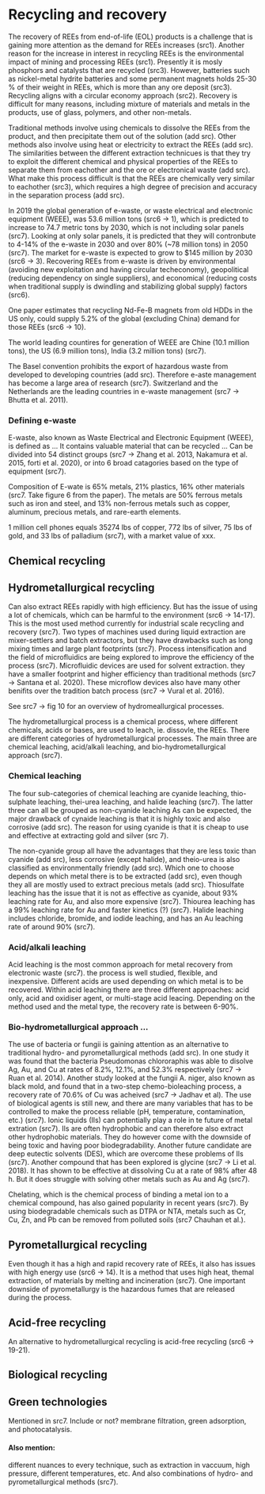 <!--
- Recycling and recovery
    - How are they recycled/recovered?
        - Where are they globally recycled?
        - Biologial approach
            - Bacteria and fungii
        - Chemical approach
            - Chemicals
        - Heat (most popular)
-->

# Recycling and recovery

The recovery of REEs from end-of-life (EOL) products is a challenge that is gaining more attention as the demand for REEs increases (src1). Another reason for the increase in interest in recycling REEs is the environmental impact of mining and processing REEs (src1). Presently it is mosly phosphors and catalysts that are recycled (src3). However, batteries such as nickel-metal hydrite batteries and some permanent magnets holds 25-30 % of their weight in REEs, which is more than any ore deposit (src3). Recycling aligns with a circular economy approach (src2). Recovery is difficult for many reasons, including mixture of materials and metals in the products, use of glass, polymers, and other non-metals.

Traditional methods involve using chemicals to dissolve the REEs from the product, and then precipitate them out of the solution (add src). Other methods also involve using heat or electricity to extract the REEs (add src). The similarities between the different extraction technicues is that they try to exploit the different chemical and physical properties of the REEs to separate them from eachother and the ore or electronical waste (add src). What make this process difficult is that the REEs are chemically very similar to eachother (src3), which requires a high degree of precision and accuracy in the separation process (add src).

In 2019 the global generation of e-waste, or waste electrical and electronic equipment (WEEE), was 53.6 million tons (src6 -> 1), which is predicted to increase to 74.7 metric tons by 2030, which is not including solar panels (src7). Looking at only solar panels, it is predicted that they will contronbute to 4-14% of the e-waste in 2030 and over 80% (~78 million tons) in 2050 (src7). The market for e-waste is expected to grow to $145 million by 2030 (src6 -> 3). Recovering REEs from e-waste is driven by environmental (avoiding new exploitation and having circular techeconomy), geopolitical (reducing dependency on single suppliers), and economical (reducing costs when traditional supply is dwindling and stabilizing global supply) factors (src6).

One paper estimates that recycling Nd-Fe-B magnets from old HDDs in the US only, could supply 5.2% of the global (excluding China) demand for those REEs (src6 -> 10).

The world leading countires for generation of WEEE are Chine (10.1 million tons), the US (6.9 million tons), India (3.2 million tons) (src7).

The Basel convention prohibits the export of hazardous waste from developed to developing countries (add src). Therefore e-aste management has become a large area of research (src7). Switzerland and the Netherlands are the leading countries in e-waste management (src7 -> Bhutta et al. 2011).

### Defining e-waste

E-waste, also known as Waste Electrical and Electronic Equipment (WEEE), is defined as ... 
It contains valuable material that can be recycled ...
Can be divided into 54 distinct groups (src7 -> Zhang et al. 2013, Nakamura et al. 2015, forti et al. 2020), or into 6 broad catagories based on the type of equipment (src7).

Composition of E-wate is 65% metals, 21% plastics, 16% other materials (src7. Take figure 6 from the paper). The metals are 50% ferrous metals such as iron and steel, and 13% non-ferrous metals such as copper, aluminum, precious metals, and rare-earth elements. 

1 million cell phones equals 35274 lbs of copper, 772 lbs of silver, 75 lbs of gold, and 33 lbs of palladium (src7), with a market value of xxx.


## Chemical recycling

## Hydrometallurgical recycling

Can also extract REEs rapidly with high efficiency. But has the issue of using a lot of chemicals, which can be harmful to the environment (src6 -> 14-17). This is the most used method currently for industrial scale recycling and recovery (src7). Two types of machines used during liquid extraction are mixer-settlers and batch extractors, but they have drawbacks such as long mixing times and large plant footprints (src7). Process intensification and the field of microfluidics are being explored to improve the efficiency of the process (src7). Microfluidic devices are used for solvent extraction. they have a smaller footprint and higher efficiency than traditional methods (src7 -> Santana et al. 2020). These microflow devices also have many other benifits over the tradition batch process (src7 -> Vural et al. 2016).

See src7 -> fig 10 for an overview of hydromeallurgical processes.

The hydrometallurgical process is a chemical process, where different chemicals, acids or bases, are used to leach, ie. dissovle, the REEs. There are different categories of hydrometallurgical processes. The main three are chemical leaching, acid/alkali leaching, and bio-hydrometallurgical approach (src7). 

### Chemical leaching

The four sub-categories of chemical leaching are cyanide leaching, thio-sulphate leaching, thei-urea leaching, and halide leaching (src7). The latter three can all be grouped as non-cyanide leaching As can be expected, the major drawback of cynaide leaching is that it is highly toxic and also corrosive (add src). The reason for using cyanide is that it is cheap to use and effective at extracting gold and silver (src 7).

The non-cyanide group all have the advantages that they are less toxic than cyanide (add src), less corrosive (except halide), and theio-urea is also classified as environmentally friendly (add src). Which one to choose depends on which metal there is to be extracted (add src), even though they all are mostly used to extract precious metals (add src). Thiosulfate leaching has the issue that it is not as effective as cyanide, about 93% leaching rate for Au, and also more expensive (src7). Thiourea leaching has a 99% leaching rate for Au and faster kinetics (?) (src7). Halide leaching includes chloride, bromide, and iodide leaching, and has an Au leaching rate of around 90% (src7).

### Acid/alkali leaching

Acid leaching is the most common approach for metal recovery from electronic waste (src7). the process is well studied, flexible, and inexpensive. Different acids are used depending on which metal is to be recovered. Within acid leaching there are three different approaches: acid only, acid and oxidiser agent, or multi-stage acid leacing. Depending on the method used and the metal type, the recovery rate is between 6-90%. 

### Bio-hydrometallurgical approach ...

The use of bacteria or fungii is gaining attention as an alternative to traditional hydro- and pyrometallurgical methods (add src). In one study it was found that the bacteria Pseudomonas chlororaphis was able to disolve Ag, Au, and Cu at rates of 8.2%, 12.1%, and 52.3% respectively (src7 -> Ruan et al. 2014). Another study looked at the fungii A. niger, also known as black mold, and found that in a two-step chemo-bioleaching process, a recovery rate of 70.6% of Cu was acheived (src7 -> Jadhav et al). The use of biological agents is still new, and there are many variables that has to be controlled to make the process reliable (pH, temperature, contamination, etc.) (src7). Ionic liquids (Ils) can potentially play a role in te future of metal extration (src7). Ils are often hydrophobic and can therefore also extract other hydrophobic materials. They do however come with the downside of being toxic and having poor biodegradability. Another future candidate are deep eutectic solvents (DES), which are overcome these problems of Ils (src7). Another compound that has been explored is glycine (src7 -> Li et al. 2018). It has shown to be effective at dissolving Cu at a rate of 98% after 48 h. But it does struggle with solving other metals such as Au and Ag (src7).

Chelating, which is the chemical process of binding a metal ion to a chemical compound, has also gained popularity in recent years (src7). By using biodegradable chemicals such as DTPA or NTA, metals such as Cr, Cu, Zn, and Pb can be removed from polluted soils (src7 Chauhan et al.).
## Pyrometallurgical recycling

Even though it has a high and rapid recovery rate of REEs, it also has issues with high energy use (src6 -> 14). It is a method that uses high heat, themal extraction, of materials by melting and incineration (src7). One important downside of pyrometallurgy is the hazardous fumes that are released during the process. 

## Acid-free recycling

An alternative to hydrometallurgical recycling is acid-free recycling (src6 -> 19-21).

## Biological recycling

## Green technologies

Mentioned in src7. Include or not? membrane filtration, green adsorption, and photocatalysis.

#### Also mention:
different nuances to every technique, such as extraction in vaccuum, high pressure, different temperatures, etc. And also combinations of hydro- and pyrometallurgical methods (src7).



